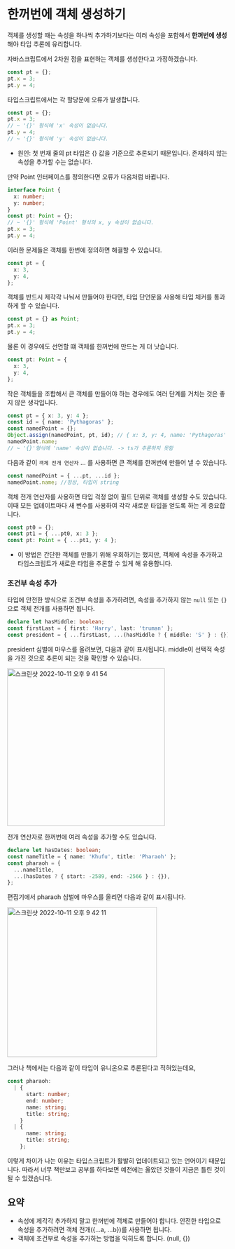 # 한꺼번에 객체 생성하기

객체를 생성할 때는 속성을 하나씩 추가하기보다는 여러 속성을 포함해서 **한꺼번에 생성**해야 타입 추론에 유리합니다.

자바스크립트에서 2차원 점을 표현하는 객체를 생성한다고 가정하겠습니다.

```typescript
const pt = {};
pt.x = 3;
pt.y = 4;
```

타입스크립트에서는 각 할당문에 오류가 발생합니다.

```typescript
const pt = {};
pt.x = 3;
// ~ '{}' 형식에 'x' 속성이 없습니다.
pt.y = 4;
// ~ '{}' 형식에 'y' 속성이 없습니다.
```

- 원인: 첫 번재 줄의 pt 타입은 {} 값을 기준으로 추론되기 때문입니다. 존재하지 않는 속성을 추가할 수는 없습니다.

만약 Point 인터페이스를 정의한다면 오류가 다음처럼 바뀝니다.

```typescript
interface Point {
  x: number;
  y: number;
}
const pt: Point = {};
// ~ '{}' 형식에 'Point' 형식의 x, y 속성이 없습니다.
pt.x = 3;
pt.y = 4;
```

이러한 문제들은 객체를 한번에 정의하면 해결할 수 있습니다.

```typescript
const pt = {
  x: 3,
  y: 4,
};
```

객체를 반드시 제각각 나눠서 만들어야 한다면, 타입 단언문을 사용해 타입 체커를 통과하게 할 수 있습니다.

```typescript
const pt = {} as Point;
pt.x = 3;
pt.y = 4;
```

물론 이 경우에도 선언할 떄 객체를 한꺼번에 만드는 게 더 낫습니다.

```typescript
const pt: Point = {
  x: 3,
  y: 4,
};
```

작은 객체들을 조합해서 큰 객체를 만들어야 하는 경우에도 여러 단계를 거치는 것은 좋지 않은 생각입니다.

```typescript
const pt = { x: 3, y: 4 };
const id = { name: 'Pythagoras' };
const namedPoint = {};
Object.assign(namedPoint, pt, id); // { x: 3, y: 4, name: 'Pythagoras' }
namedPoint.name;
// ~ '{}'형식에 'name' 속성이 없습니다. -> ts가 추론하지 못함
```

다음과 같이 `객체 전개 연산자` ... 를 사용하면 큰 객체를 한꺼번에 만들어 낼 수 있습니다.

```typescript
const namedPoint = { ...pt, ...id };
namedPoint.name; //정상, 타입이 string
```

객체 전개 연산자를 사용하면 타입 걱정 없이 필드 단위로 객체를 생성할 수도 있습니다. 이때 모든 업데이트마다 새 변수를 사용하여 각각 새로운 타입을 얻도록 하는 게 중요합니다.

```typescript
const pt0 = {};
const pt1 = { ...pt0, x: 3 };
const pt: Point = { ...pt1, y: 4 };
```

- 이 방법은 간단한 객체를 만들기 위해 우회하기는 했지만, 객체에 속성을 추가하고 타입스크립트가 새로운 타입을 추론할 수 있게 해 유용합니다.

### 조건부 속성 추가

타입에 안전한 방식으로 조건부 속성을 추가하려면, 속성을 추가하지 않는 `null` 또는 `{}`으로 객체 전개를 사용하면 됩니다.

```typescript
declare let hasMiddle: boolean;
const firstLast = { first: 'Harry', last: 'truman' };
const president = { ...firstLast, ...(hasMiddle ? { middle: 'S' } : {}) };
```

president 심벌에 마우스를 올려보면, 다음과 같이 표시됩니다.
middle이 선택적 속성을 가진 것으로 추론이 되는 것을 확인할 수 있습니다.

<img width="360" alt="스크린샷 2022-10-11 오후 9 41 54" src="https://user-images.githubusercontent.com/76726411/195096030-3ec32543-9b10-4579-b03f-dec196c215e3.png">

전개 연산자로 한꺼번에 여러 속성을 추가할 수도 있습니다.

```typescript
declare let hasDates: boolean;
const nameTitle = { name: 'Khufu', title: 'Pharaoh' };
const pharaoh = {
  ...nameTitle,
  ...(hasDates ? { start: -2589, end: -2566 } : {}),
};
```

편집기에서 pharaoh 심벌에 마우스를 올리면 다음과 같이 표시됩니다.

<img width="342" alt="스크린샷 2022-10-11 오후 9 42 11" src="https://user-images.githubusercontent.com/76726411/195096628-d4d96c5b-17d3-4813-9581-810b0318126e.png">

그러나 책에서는 다음과 같이 타입이 유니온으로 추론된다고 적혀있는데요,

```typescript
const pharaoh:
  | {
      start: number;
      end: number;
      name: string;
      title: string;
    }
  | {
      name: string;
      title: string;
    };
```

이렇게 차이가 나는 이유는 타입스크립트가 활발히 업데이트되고 있는 언어이기 때문입니다. 따라서 너무 책만보고 공부를 하다보면 예전에는 옳았던 것들이 지금은 틀린 것이 될 수 있겠습니다.

## 요약

- 속성에 제각각 추가하지 말고 한꺼번에 객체로 만들어야 합니다. 안전한 타입으로 속성을 추가하려면 객체 전개({...a, ...b})를 사용하면 됩니다.
- 객체에 조건부로 속성을 추가하는 방법을 익히도록 합니다. (null, {})

